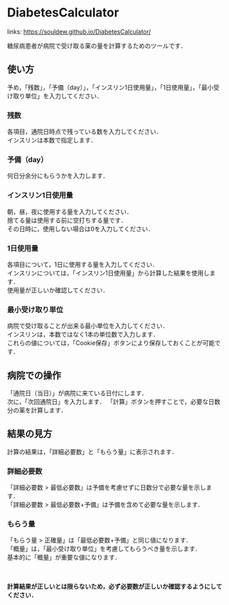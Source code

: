 # DiabetesCalculator

links: https://souldew.github.io/DiabetesCalculator/

糖尿病患者が病院で受け取る薬の量を計算するためのツールです．

## 使い方
予め，「残数」，「予備（day）」，「インスリン1日使用量」，「1日使用量」，「最小受け取り単位」を入力してください．<br>

### 残数
各項目，通院日時点で残っている数を入力してください．<br>
インスリンは本数で指定します．

### 予備（day）
何日分余分にもらうかを入力します．<br>

### インスリン1日使用量
朝，昼，夜に使用する量を入力してください．<br>
捨てる量は使用する前に空打ちする量です．<br>
その日時に，使用しない場合は0を入力してください．

### 1日使用量
各項目について，1日に使用する量を入力してください．<br>
インスリンについては，「インスリン1日使用量」から計算した結果を使用します．<br>
使用量が正しいか確認してください．

### 最小受け取り単位
病院で受け取ることが出来る最小単位を入力してください．<br>
インスリンは，本数ではなく1本の単位数で入力します．<br>
これらの値については，「Cookie保存」ボタンにより保存しておくことが可能です．

## 病院での操作
「通院日（当日）」が病院に来ている日付にします．<br>
次に，「次回通院日」を入力します．
「計算」ボタンを押すことで，必要な日数分の薬を計算します．

## 結果の見方
計算の結果は，「詳細必要数」と「もらう量」に表示されます．
### 詳細必要数
「詳細必要数 > 最低必要数」は予備を考慮せずに日数分で必要な量を示します．<br>
「詳細必要数 > 最低必要数+予備」は予備を含めて必要な量を示します．
### もらう量
「もらう量 > 正確量」は「最低必要数+予備」と同じ値になります．<br>
「概量」は，「最小受け取り単位」を考慮してもらうべき量を示します．<br>
基本的に「概量」が重要な値になります．
<br><br><br>

**計算結果が正しいとは限らないため，必ず必要数が正しいか確認するようにしてください．**